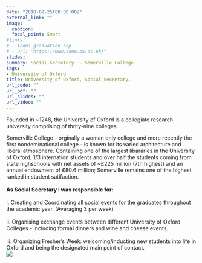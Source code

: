 ```yaml
---
date: "2018-02-25T00:00:00Z"
external_link: ""
image:
  caption: 
  focal_point: Smart
#links:
# - icon: graduation-cap
# - url: "https://www.some.ox.ac.uk/"
slides: 
summary: Social Secretary  - Somerville College.
tags:
- University of Oxford
title: University of Oxford, Social Secretary.
url_code: ""
url_pdf: ""
url_slides: ""
url_video: ""
---
```


Founded in ~1248, the University of Oxford is a collegiate research university comprising of thrity-nine colleges. <br>

Somerville College - orginally a woman only college and more recently the first nondeminational college - is known for its varied architecture and liberal atmosphere. Containing one of the largest libararies in the University of Oxford, 1/3 internation students and over half the students coming from state highschools with net assets of ~£225 million (7th highest) and an annual endowment of £80.6 million; Somerville remains one of the highest ranked in student satifaction. <br>
<br>
<b>As Social Secretary I was responsible for:</b> <br>
<br>
i. Creating and Coordinating all social events for the graduates throughout the academic year. (Averaging 3 per week) <br>
<br>
ii. Organising exchange events between different University of Oxford Colleges - including formal dinners and wine and cheese events.<br>
<br>
iii. Organizing Fresher’s Week: welcoming/inducting new students into life in Oxford and being the designated main point of contact.<br>
![](Somerville-College_Dining-Hall_01-1.jpg)